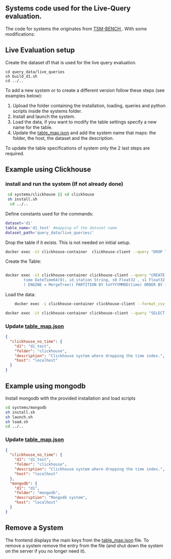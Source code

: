## Systems code used for the Live-Query evaluation. 

The code for systems the originates from <a href = "https://github.com/eXascaleInfolab/TSM-Bench"> TSM-BENCH </a>. With 
some modifications:

## Live Evaluation setup

Create the dataset d1 that is used for the live query evaluation. 
```shell
cd query_data/live_queries
sh build_d1.sh
cd ../..
```


To add a new system or to create a different version follow these steps (see examples below):

1. Upload the folder containing the installation, loading, queries and python scripts inside the systems folder.
2. Install and launch the system.
3. Load the data, if you want to modify the table settings specify a new name for the table.
3. Update the [table_map.json](./table_map.json.file)
 and add the system name that maps: the folder, the host, the dataset and the description.

To update the table specifications of system only the 2 last steps are required.


## Example using Clickhouse

### install and run the system (If not already done)
```bash
 cd systems/clickhouse || cd clickhouse
 sh install.sh
  cd ../.. 
```

Define constants used for the commands:

```bash
dataset='d1'
table_name='d1_test' #mapping of the dataset name
dataset_path='query_data/live_queries/'
```  

Drop the table if it exists. This is not needed on initial setup.
```bash 
docker exec -it clickhouse-container  clickhouse-client --query "DROP TABLE IF EXISTS $table_name;"
```  

Create the Table:
```bash

docker exec -it clickhouse-container clickhouse-client --query "CREATE TABLE IF NOT EXISTS $table_name (  \
        time DateTime64(9), id_station String, s0 Float32 , s1 Float32 , s2 Float32 , s3 Float32 , s4 Float32 , s5 Float32 , s6 Float32 , s7 Float32 , s8 Float32 , s9 Float32 , s10 Float32 , s11 Float32 , s12 Float32 , s13 Float32 , s14 Float32 , s15 Float32 , s16 Float32 , s17 Float32 , s18 Float32 , s19 Float32 , s20 Float32 , s21 Float32 , s22 Float32 , s23 Float32 , s24 Float32 , s25 Float32 , s26 Float32 , s27 Float32 , s28 Float32 , s29 Float32 , s30 Float32 , s31 Float32 , s32 Float32 , s33 Float32 , s34 Float32 , s35 Float32 , s36 Float32 , s37 Float32 , s38 Float32 , s39 Float32 , s40 Float32 , s41 Float32 , s42 Float32 , s43 Float32 , s44 Float32 , s45 Float32 , s46 Float32 , s47 Float32 , s48 Float32 , s49 Float32 , s50 Float32 , s51 Float32 , s52 Float32 , s53 Float32 , s54 Float32 , s55 Float32 , s56 Float32 , s57 Float32 , s58 Float32 , s59 Float32 , s60 Float32 , s61 Float32 , s62 Float32 , s63 Float32 , s64 Float32 , s65 Float32 , s66 Float32 , s67 Float32 , s68 Float32 , s69 Float32 , s70 Float32 , s71 Float32 , s72 Float32 , s73 Float32 , s74 Float32 , s75 Float32 , s76 Float32 , s77 Float32 , s78 Float32 , s79 Float32 , s80 Float32 , s81 Float32 , s82 Float32 , s83 Float32 , s84 Float32 , s85 Float32 , s86 Float32 , s87 Float32 , s88 Float32 , s89 Float32 , s90 Float32 , s91 Float32 , s92 Float32 , s93 Float32 , s94 Float32 , s95 Float32 , s96 Float32 , s97 Float32 , s98 Float32 , s99 Float32 \
        ) ENGINE = MergeTree() PARTITION BY toYYYYMMDD(time) ORDER BY (id_station) Primary key (id_station);"
```  



Load the data:
```bash
    docker exec -i clickhouse-container clickhouse-client --format_csv_delimiter="," -q "INSERT INTO  $table_name FORMAT CSV" < $dataset_path$dataset.csv
```  

<!-- 
   On the weaker server some line gave errors
   docker exec -i clickhouse-container clickhouse-client \
  --input_format_allow_errors_num=1000 \
  --input_format_allow_errors_ratio=0.01 \
  --query="INSERT INTO $table_name FORMAT CSV" < ${dataset_path}${dataset}.csv
-->

```bash
docker exec -it clickhouse-container clickhouse-client --query "SELECT table, formatReadableSize(sum(bytes)) as size FROM system.parts WHERE active AND table='$table_name' GROUP BY table;"
```  


### Update [table_map.json](./table_map.json.file)

```json
{
  "clickhouse_no_time": {
    "d1": "d1_test",
    "folder": "clickhouse",
    "description": "Clickhouse system where dropping the time index.",
    "host": "localhost"
  }
}
```




## Example using mongodb 

Install mongodb with the provided installation and load scripts

```bash
cd systems/mongodb
sh install.sh 
sh launch.sh
sh load.sh 
cd ../..
```  

### Update [table_map.json](./table_map.json.file)

```json
{
  "clickhouse_no_time": {
    "d1": "d1_test",
    "folder": "clickhouse",
    "description": "Clickhouse system where dropping the time index.",
    "host": "localhost"
  },
  "mongodb": {
    "d1": "d1",
    "folder": "mongodb",
    "description": "Mongodb system",
    "host": "localhost"
  }
}
```  


## Remove a System
The frontend displays the main keys from the [table_map.json](./table_map.json.file) file. 
To remove a system remove the entry from the file (and shut down the system on the server if you no longer need it).

